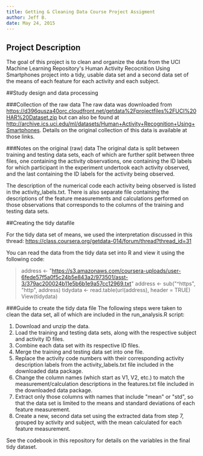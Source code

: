 ```yaml
---
title: Getting & Cleaning Data Course Project Assigment
author: Jeff B.
date: May 24, 2015
---
```


## Project Description
The goal of this project is to clean and organize the data from the UCI Machine Learning Repository's Human Activity Recocnition Using Smartphones project into a tidy, usable data set and a second data set of the means of each feature for each activity and each subject.
 
##Study design and data processing
 
###Collection of the raw data
The raw data was downloaded from https://d396qusza40orc.cloudfront.net/getdata%2Fprojectfiles%2FUCI%20HAR%20Dataset.zip but can also be found at http://archive.ics.uci.edu/ml/datasets/Human+Activity+Recognition+Using+Smartphones.  Details on the original collection of this data is available at those links.

###Notes on the original (raw) data 
The original data is split between training and testing data sets, each of which are further split between three files, one containing the activity observations, one containing the ID labels for which participant in the experiment undertook each activity observed, and the last containing the ID labels for the activity being observed.  

The description of the numerical code each activity being observed is listed in the activity_labels.txt.  There is also separate file containing the descriptions of the feature measurements and calculations performed on those observations that corresponds to the columns of the training and testing data sets.
 
##Creating the tidy datafile

For the tidy data set of means, we used the interpretation discussed in this thread: https://class.coursera.org/getdata-014/forum/thread?thread_id=31

You can read the data from the tidy data set into R and view it using the following code:

>address <- "https://s3.amazonaws.com/coursera-uploads/user-6fede57f5a0f5c24b5e843a2/973501/asst-3/379ac200024b11e5b6b1e9a57cc12969.txt"
address <- sub("^https", "http", address)
tidydata <- read.table(url(address), header = TRUE)
View(tidydata)
 
###Guide to create the tidy data file
The following steps were taken to clean the data set, all of which are included in the run_analysis.R script:

1. Download and unzip the data.
2. Load the training and testing data sets, along with the respective subject and activity ID files.
3. Combine each data set with its respective ID files.
4. Merge the training and testing data set into one file.
5. Replace the activity code numbers with their corresponding activity description labels from the activity_labels.txt  file included in the downloaded data package.
6. Change the column names (which start as V1, V2, etc.) to match the measurement/calculation descriptions in the features.txt file included in the downloaded data package.
7. Extract only those columns with names that include "mean" or "std", so that the data set is limited to the means and standard deviations of each feature measurement.
8. Create a new, second data set using the extracted data from step 7, grouped by activity and subject, with the mean calculated for each feature measurement.

See the codebook in this repository for details on the variables in the final tidy dataset.